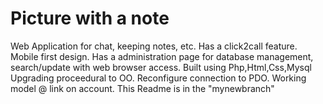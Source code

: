 # Picture with a note
Web Application for chat, keeping notes, etc.
Has a click2call feature.
Mobile first design.
Has a administration page 
for database management,
search/update with web browser access.
Built using Php,Html,Css,Mysql
Upgrading proceedural to OO.
Reconfigure connection to PDO.
Working model @ link on account.
This Readme is in the "mynewbranch"
